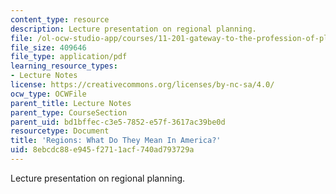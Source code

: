 ```yaml
---
content_type: resource
description: Lecture presentation on regional planning.
file: /ol-ocw-studio-app/courses/11-201-gateway-to-the-profession-of-planning-fall-2010/8ebcdc88e945f2711acf740ad793729a_MIT11_201F10_ses5_slides.pdf
file_size: 409646
file_type: application/pdf
learning_resource_types:
- Lecture Notes
license: https://creativecommons.org/licenses/by-nc-sa/4.0/
ocw_type: OCWFile
parent_title: Lecture Notes
parent_type: CourseSection
parent_uid: bd1bffec-c3e5-7852-e57f-3617ac39be0d
resourcetype: Document
title: 'Regions: What Do They Mean In America?'
uid: 8ebcdc88-e945-f271-1acf-740ad793729a
---
```

Lecture presentation on regional planning.